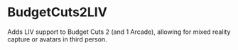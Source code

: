 # BudgetCuts2LIV
Adds LIV support to Budget Cuts 2 (and 1 Arcade), allowing for mixed reality capture or avatars in third person.
